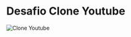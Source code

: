 # Desafio Clone Youtube 
![Clone Youtube](https://github.com/Washington789/desafio-flexbox/assets/103329909/e4838740-5788-4219-9966-0925f5fefe55)
